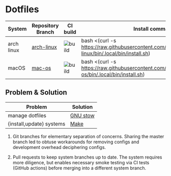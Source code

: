 # Dotfiles

| System     | Repository Branch | CI build                   | Install command                                                                                            |
|------------|-------------------|----------------------------|------------------------------------------------------------------------------------------------------------|
| arch linux | [arch-linux]      | ![build][arch-linux build] | bash <(curl -s https://raw.githubusercontent.com/vladdoster/dotfiles/arch-linux/bin/.local/bin/install.sh)     |
| macOS      | [mac-os]          | ![build][mac-os build]     | bash <(curl -s https://raw.githubusercontent.com/vladdoster/dotfiles/mac-os/bin/.local/bin/install.sh) |

## Problem & Solution

| Problem                  | Solution         |
|--------------------------|------------------|
| manage dotfiles          | [GNU stow]       |
| {install,update} systems | [Make](Makefile) |

1. Git branches for elementary separation of concerns. Sharing the master branch
   led to obtuse workarounds for removing configs and development overhead
   deciphering configs.

1. Pull requests to keep system branches up to date. The system requires more
   diligence, but enables necessary smoke testing via CI tests (GitHub actions)
   before merging into a different system branch.

[arch-linux]: https://github.com/vladdoster/dotfiles/tree/arch-linux
[arch-linux build]: https://github.com/vladdoster/dotfiles/workflows/Arch%20Linux/badge.svg
[mac-os]: https://github.com/vladdoster/dotfiles/tree/mac-os 
[mac-os build]: https://github.com/vladdoster/dotfiles/workflows/MacOS/badge.svg
[GNU stow]: https://www.gnu.org/software/stow/
